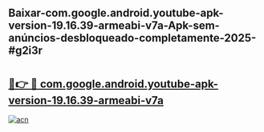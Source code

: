 ## Baixar-com.google.android.youtube-apk-version-19.16.39-armeabi-v7a-Apk-sem-anúncios-desbloqueado-completamente-2025-#g2i3r

# <h2><a href="https://ainizakaria.my?title=com.google.android.youtube-apk-version-19.16.39-armeabi-v7a&ref=22M">🔗👉 🔴 com.google.android.youtube-apk-version-19.16.39-armeabi-v7a</a></h2>

[![acn](https://github.com/user-attachments/assets/0f9c940e-d8b0-45ae-aac7-cd30a18b3e1c)](https://ainizakaria.my?title=com.google.android.youtube-apk-version-19.16.39-armeabi-v7a&ref=22M)

